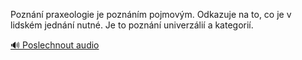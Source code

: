 
Poznání praxeologie je poznáním pojmovým. Odkazuje na to, co je v lidském jednání nutné. Je to poznání univerzálií a kategorií.

[🔊 Poslechnout audio](/data/7-paragraphs/audio/chapter_19/para_010-Poznn-praxeologie-je-poznnm-pojmovm-Odkazuje.mp3)
